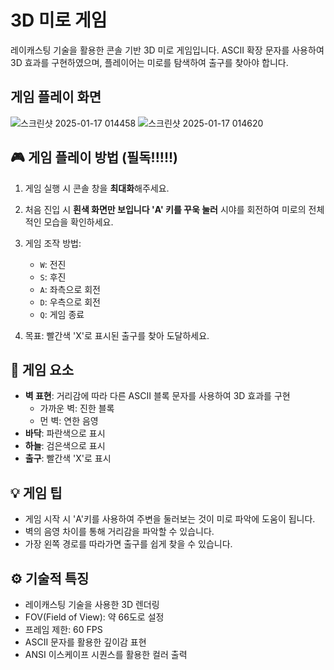 ﻿# 3D 미로 게임 

레이캐스팅 기술을 활용한 콘솔 기반 3D 미로 게임입니다. ASCII 확장 문자를 사용하여 3D 효과를 구현하였으며, 플레이어는 미로를 탐색하여 출구를 찾아야 합니다.


## 게임 플레이 화면
![스크린샷 2025-01-17 014458](https://github.com/user-attachments/assets/aeb7a94e-217a-4ac7-a780-e0b3fa3a0215)
![스크린샷 2025-01-17 014620](https://github.com/user-attachments/assets/6b178a72-60ad-45ee-bd27-407102f55e52)

## 🎮 게임 플레이 방법 (필독!!!!!)

1. 게임 실행 시 콘솔 창을 **최대화**해주세요.
2. 처음 진입 시 **흰색 화면만 보입니다  'A' 키를 꾸욱 눌러** 시야를 회전하여 미로의 전체적인 모습을 확인하세요.
3. 게임 조작 방법:
   - `W`: 전진
   - `S`: 후진
   - `A`: 좌측으로 회전
   - `D`: 우측으로 회전
   - `Q`: 게임 종료

4. 목표: 빨간색 'X'로 표시된 출구를 찾아 도달하세요.

## 🎯 게임 요소

- **벽 표현**: 거리감에 따라 다른 ASCII 블록 문자를 사용하여 3D 효과를 구현
  - 가까운 벽: 진한 블록
  - 먼 벽: 연한 음영
- **바닥**: 파란색으로 표시
- **하늘**: 검은색으로 표시
- **출구**: 빨간색 'X'로 표시

## 💡 게임 팁

- 게임 시작 시 'A'키를 사용하여 주변을 둘러보는 것이 미로 파악에 도움이 됩니다.
- 벽의 음영 차이를 통해 거리감을 파악할 수 있습니다.
- 가장 왼쪽 경로를 따라가면 출구를 쉽게 찾을 수 있습니다.

## ⚙️ 기술적 특징

- 레이캐스팅 기술을 사용한 3D 렌더링
- FOV(Field of View): 약 66도로 설정
- 프레임 제한: 60 FPS
- ASCII 문자를 활용한 깊이감 표현
- ANSI 이스케이프 시퀀스를 활용한 컬러 출력
